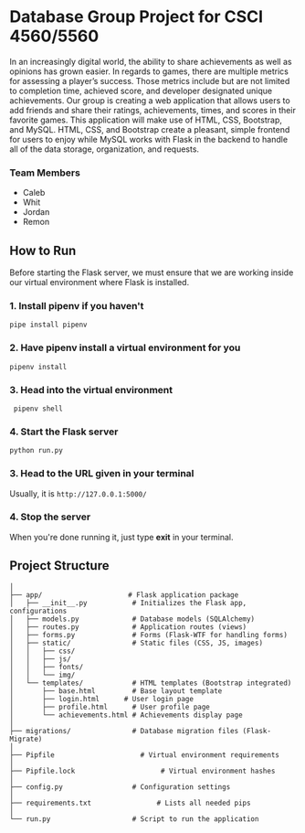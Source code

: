 # Database Group Project for CSCI 4560/5560

In an increasingly digital world, the ability to share achievements as well as opinions has grown easier. In regards to games, there are multiple metrics for assessing a player’s success. Those metrics include but are not limited to completion time, achieved score, and developer designated  unique achievements. Our group is creating a web application that allows users to add friends and share their ratings, achievements, times, and scores in their favorite games. This application will make use of HTML, CSS, Bootstrap, and MySQL. HTML, CSS, and Bootstrap create a pleasant, simple frontend for users to enjoy while MySQL works with Flask in the backend to handle all of the data storage, organization, and requests.

### Team Members
- Caleb
- Whit
- Jordan
- Remon

## How to Run

Before starting the Flask server, we must ensure that we are working inside our virtual environment where Flask is installed.

### 1. Install pipenv if you haven't

```pipe install pipenv```

### 2. Have pipenv install a virtual environment for you

```pipenv install```

### 3. Head into the virtual environment

``` pipenv shell```

### 4. Start the Flask server

```python run.py```

### 3. Head to the URL given in your terminal

Usually, it is ```http://127.0.0.1:5000/```

### 4. Stop the server

When you're done running it, just type **exit** in your terminal.

## Project Structure

```project/
│
├── app/                     # Flask application package
│   ├── __init__.py           # Initializes the Flask app, configurations
│   ├── models.py             # Database models (SQLAlchemy)
│   ├── routes.py             # Application routes (views)
│   ├── forms.py              # Forms (Flask-WTF for handling forms)
│   ├── static/               # Static files (CSS, JS, images)
│   │   ├── css/
│   │   ├── js/
│   │   ├── fonts/
│   │   └── img/
│   └── templates/            # HTML templates (Bootstrap integrated)
│       ├── base.html         # Base layout template
│       ├── login.html      # User login page
│       ├── profile.html      # User profile page
│       └── achievements.html # Achievements display page
│
├── migrations/               # Database migration files (Flask-Migrate)
│
├── Pipfile                     # Virtual environment requirements
│
├── Pipfile.lock                     # Virtual environment hashes
│
├── config.py                 # Configuration settings
│
├── requirements.txt                # Lists all needed pips
│
└── run.py                    # Script to run the application
```
